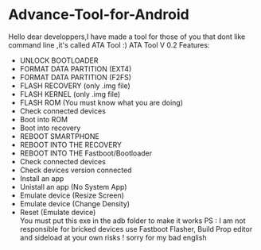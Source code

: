 # Advance-Tool-for-Android
Hello dear developpers,I have made a tool for those of you that dont like command line ,it's called ATA Tool :)
ATA Tool V 0.2  Features: 
- UNLOCK BOOTLOADER  
- FORMAT DATA PARTITION (EXT4) 
- FORMAT DATA PARTITION (F2FS)  
- FLASH RECOVERY (only .img file) 
- FLASH KERNEL (only .img file) 
- FLASH ROM (You must know what you are doing) 
- Check connected devices 
- Boot into ROM 
- Boot into recovery 
- REBOOT SMARTPHONE  
- REBOOT INTO THE RECOVERY 
- REBOOT INTO THE Fastboot/Bootloader 
- Check connected devices 
- Check devices version connected  
- Install an app 
- Unistall an app (No System App) 
- Emulate device (Resize Screen) 
- Emulate device (Change Density) 
- Reset (Emulate device)  
You must put this exe in the adb folder to make it works 
PS : I am not responsible for bricked devices use Fastboot Flasher, Build Prop editor and sideload at your own risks ! 
sorry for my bad english 

